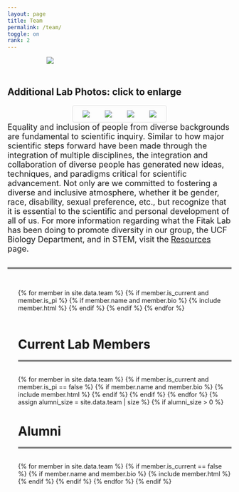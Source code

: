 ```yaml
---
layout: page
title: Team
permalink: /team/
toggle: on
rank: 2
---
```


<div style="margin-bottom: 50px; max-width: 65%; margin-left: auto; margin-right: auto;">
    <img src="{{ 'team/Wekiva2023-2.jpg' | prepend: site.images_dir | prepend: site.baseurl }}" />
</div>

<style>
img:hover {
  box-shadow: 0 0 2px 1px rgba(0, 140, 186, 0.5);
}
</style>

<!--
<h2>Additional Lab Photos: click to enlarge</h2>
<div style="border: 1px solid #ddd;border-radius:4px;padding:5px;width:200px">
  <div><a target="_blank" href="{{ 'team/Alex-party-2022-7.jpg' | prepend: site.images_dir | prepend: site.baseurl }}">
    <img src="{{ 'team/Alex-party-2022-7.jpg' | prepend: site.images_dir | prepend: site.baseurl }}" alt="test" />
  </a></div>
  <div><a target="_blank" href="{{ 'team/Lab-Wekiva-crop-July2022.jpg' | prepend: site.images_dir | prepend: site.baseurl }}">
    <img src="{{ 'team/Lab-Wekiva-crop-July2022.jpg' | prepend: site.images_dir | prepend: site.baseurl }}" alt="test" />
  </a></div>
  <div><a target="_blank" href="{{ 'team/lab-dinner2_May22.jpg' | prepend: site.images_dir | prepend: site.baseurl }}">
    <img src="{{ 'team/lab-dinner2_May22.jpg' | prepend: site.images_dir | prepend: site.baseurl }}" alt="test" />
  </a></div>
</div>
//-->

<h2>Additional Lab Photos: click to enlarge</h2>
<div style="display: flex; flex-wrap: wrap; padding: 5px; margin-left: auto; margin-right: auto; border: 1px solid #ddd; border-radius: 4px; width: 200px"">
    <div style="padding: 5px; max-width: 25%; margin-left: auto; margin-right: auto;">
      <a target="_blank" href="{{ 'team/lab.jpg' | prepend: site.images_dir | prepend: site.baseurl }}">
        <img src="{{ 'team/lab.jpg' | prepend: site.images_dir | prepend: site.baseurl }}" /></a>
    </div>
    <div style="padding: 5px; max-width: 25%; margin-left: auto; margin-right: auto;">
      <a target="_blank" href="{{ 'team/Lab-Wekiva-crop-July2022' | prepend: site.images_dir | prepend: site.baseurl }}">
        <img src="{{ 'team/Lab-Wekiva-crop-July2022.jpg' | prepend: site.images_dir | prepend: site.baseurl }}" /></a>
    </div>
    <div style="padding: 5px; max-width: 25%; margin-left: auto; margin-right: auto;">
      <a target="_blank" href="{{ 'team/lab-dinner2_May22.jpg' | prepend: site.images_dir | prepend: site.baseurl }}">
        <img src="{{ 'team/lab-dinner2_May22.jpg' | prepend: site.images_dir | prepend: site.baseurl }}" /></a>
    </div>
    <div style="padding: 5px; max-width: 33%; margin-left: auto; margin-right: auto;">
      <a target="_blank" href="{{ 'team/lab-dinner2_May22.jpg' | prepend: site.images_dir | prepend: site.baseurl }}">
        <img src="{{ 'team/FIGL_4-14-22_4.jpeg' | prepend: site.images_dir | prepend: site.baseurl }}" /></a>
    </div>
</div>

<!--
<div style="display: flex; flex-wrap: wrap; padding: 20px; margin-left: auto; margin-right: auto;">
    <div style="padding: 20px; max-width: 33%; margin-left: auto; margin-right: auto;">
        <img src="{{ 'team/lab.jpg' | prepend: site.images_dir | prepend: site.baseurl }}" />
        </div>
    <div style="padding: 20px; max-width: 33%; margin-left: auto; margin-right: auto;">
        <img src="{{ 'team/Lab-Wekiva-crop-July2022.jpg' | prepend: site.images_dir | prepend: site.baseurl }}" />
    </div>
      
    <div style="padding: 20px; max-width: 33%; margin-left: auto; margin-right: auto;">
        <img src="{{ 'team/lab-dinner2_May22.jpg' | prepend: site.images_dir | prepend: site.baseurl }}" />
    </div>
    <div style="padding: 20px; max-width: 33%; margin-left: auto; margin-right: auto;">
        <img src="{{ 'team/FIGL_4-14-22_4.jpeg' | prepend: site.images_dir | prepend: site.baseurl }}" />
    </div>
</div>
//-->

<div>
<font size="4">Equality and inclusion of people from diverse backgrounds are fundamental to scientific inquiry.  Similar to how major scientific steps forward have been made through the integration of multiple disciplines, the integration and collaboration of diverse people has generated new ideas, techniques, and paradigms critical for scientific advancement. Not only are we committed to fostering a diverse and inclusive atmosphere, whether it be gender, race, disability, sexual preference, etc., but recognize that it is essential to the scientific and personal development of all of us. For more information regarding what the Fitak Lab has been doing to promote diversity in our group, the UCF Biology Department, and in STEM, visit the <a href="http://fitaklab.com/resources/">Resources</a> page.</font>
</div>
<br>
<hr style="height:4px;border-width:0;color:gray;background-color:gray">
<br>
<div class="lab-wrapper">
    <ul class="lab-list">
    <!-- Current PI -->
    {% for member in site.data.team %}
        {% if member.is_current and member.is_pi %}
            {% if member.name and member.bio %}
                {% include member.html %}
            {% endif %}
        {% endif %}
    {% endfor %}
    <!-- Current Members -->
    <br><br><h1 class="post-title">Current Lab Members</h1><hr style="height:4px;border-width:0;color:gray;background-color:gray"><br>
    {% for member in site.data.team %}
        {% if member.is_current and member.is_pi == false %}
            {% if member.name and member.bio %}
                {% include member.html %}
            {% endif %}
        {% endif %}
    {% endfor %}
    <!-- Non-current (alumni) -->
    {% assign alumni_size = site.data.team | size %}
    {% if alumni_size > 0 %}
        <br><h1 class="post-title">Alumni</h1><hr style="height:4px;border-width:0;color:gray;background-color:gray"><br>
        {% for member in site.data.team %}
            {% if member.is_current == false %}
                {% if member.name and member.bio %}
                    {% include member.html %}
                {% endif %}
            {% endif %}
        {% endfor %}
    {% endif %}
    </ul>
</div>
